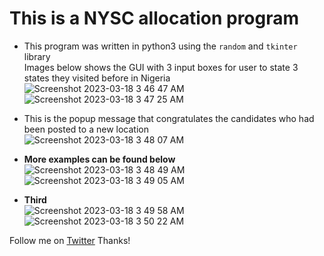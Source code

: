 # This is a NYSC allocation program

* This program was written in python3 using the ```random``` and ```tkinter``` library <br>
Images below shows the GUI with 3 input boxes for user to state 3 states they visited before in Nigeria <br>
![Screenshot 2023-03-18 3 46 47 AM](https://user-images.githubusercontent.com/114442903/226080600-a1eae556-9b28-454e-8cc2-0eb1f46433de.png) 
![Screenshot 2023-03-18 3 47 25 AM](https://user-images.githubusercontent.com/114442903/226080612-b4f7ba93-4242-4d09-9f11-d25794ff881c.png) <br>
* This is the popup message that congratulates the candidates who had been posted to a new location <br>
![Screenshot 2023-03-18 3 48 07 AM](https://user-images.githubusercontent.com/114442903/226080770-0356de4b-3700-4e50-a2bc-644f10fda98f.png)

* **More examples can be found below** <br>
![Screenshot 2023-03-18 3 48 49 AM](https://user-images.githubusercontent.com/114442903/226080874-0273d67c-fa9b-4ff7-a2f9-b7937d3dcca2.png)
![Screenshot 2023-03-18 3 49 05 AM](https://user-images.githubusercontent.com/114442903/226080894-8b18c69c-bcc0-4901-a234-98a451447560.png) <br>
* **Third** <br>
![Screenshot 2023-03-18 3 49 58 AM](https://user-images.githubusercontent.com/114442903/226080908-d61d2402-8a51-4797-bb33-ec3508afe6fa.png)
![Screenshot 2023-03-18 3 50 22 AM](https://user-images.githubusercontent.com/114442903/226080969-abe68d70-3e1a-4e39-8a27-2fd98d238e1e.png)

Follow me on [Twitter](https://twitter.com/o_shinamide)
Thanks!
